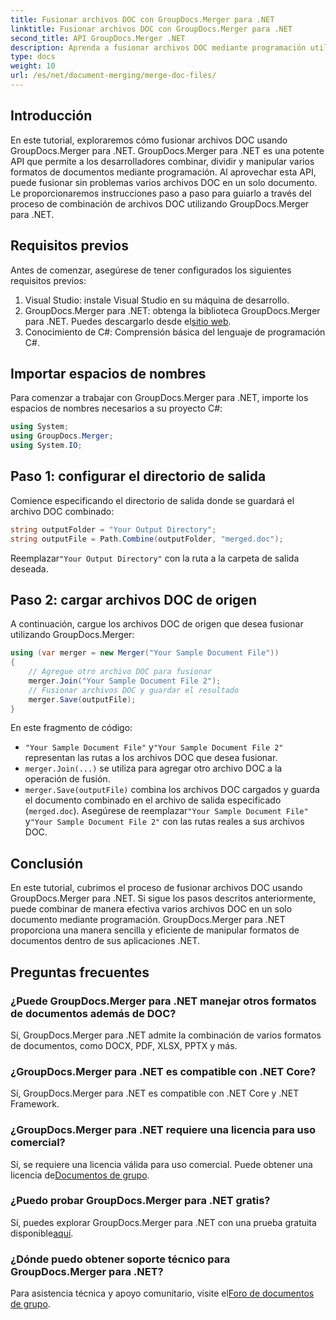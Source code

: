 ```yaml
---
title: Fusionar archivos DOC con GroupDocs.Merger para .NET
linktitle: Fusionar archivos DOC con GroupDocs.Merger para .NET
second_title: API GroupDocs.Merger .NET
description: Aprenda a fusionar archivos DOC mediante programación utilizando GroupDocs.Merger para .NET. Siga nuestra guía paso a paso para combinar sin problemas varios documentos en uno.
type: docs
weight: 10
url: /es/net/document-merging/merge-doc-files/
---
```

## Introducción
En este tutorial, exploraremos cómo fusionar archivos DOC usando GroupDocs.Merger para .NET. GroupDocs.Merger para .NET es una potente API que permite a los desarrolladores combinar, dividir y manipular varios formatos de documentos mediante programación. Al aprovechar esta API, puede fusionar sin problemas varios archivos DOC en un solo documento. Le proporcionaremos instrucciones paso a paso para guiarlo a través del proceso de combinación de archivos DOC utilizando GroupDocs.Merger para .NET.
## Requisitos previos
Antes de comenzar, asegúrese de tener configurados los siguientes requisitos previos:
1. Visual Studio: instale Visual Studio en su máquina de desarrollo.
2.  GroupDocs.Merger para .NET: obtenga la biblioteca GroupDocs.Merger para .NET. Puedes descargarlo desde el[sitio web](https://releases.groupdocs.com/merger/net/).
3. Conocimiento de C#: Comprensión básica del lenguaje de programación C#.
## Importar espacios de nombres
Para comenzar a trabajar con GroupDocs.Merger para .NET, importe los espacios de nombres necesarios a su proyecto C#:
```csharp
using System; 
using GroupDocs.Merger;
using System.IO;
```
## Paso 1: configurar el directorio de salida
Comience especificando el directorio de salida donde se guardará el archivo DOC combinado:
```csharp
string outputFolder = "Your Output Directory";
string outputFile = Path.Combine(outputFolder, "merged.doc");
```
 Reemplazar`"Your Output Directory"` con la ruta a la carpeta de salida deseada.
## Paso 2: cargar archivos DOC de origen
A continuación, cargue los archivos DOC de origen que desea fusionar utilizando GroupDocs.Merger:
```csharp
using (var merger = new Merger("Your Sample Document File"))
{
    // Agregue otro archivo DOC para fusionar
    merger.Join("Your Sample Document File 2");
    // Fusionar archivos DOC y guardar el resultado
    merger.Save(outputFile);
}
```
En este fragmento de código:
- `"Your Sample Document File"` y`"Your Sample Document File 2"` representan las rutas a los archivos DOC que desea fusionar.
- `merger.Join(...)` se utiliza para agregar otro archivo DOC a la operación de fusión.
- `merger.Save(outputFile)` combina los archivos DOC cargados y guarda el documento combinado en el archivo de salida especificado (`merged.doc`).
 Asegúrese de reemplazar`"Your Sample Document File"` y`"Your Sample Document File 2"` con las rutas reales a sus archivos DOC.
## Conclusión
En este tutorial, cubrimos el proceso de fusionar archivos DOC usando GroupDocs.Merger para .NET. Si sigue los pasos descritos anteriormente, puede combinar de manera efectiva varios archivos DOC en un solo documento mediante programación. GroupDocs.Merger para .NET proporciona una manera sencilla y eficiente de manipular formatos de documentos dentro de sus aplicaciones .NET.

## Preguntas frecuentes
### ¿Puede GroupDocs.Merger para .NET manejar otros formatos de documentos además de DOC?
Sí, GroupDocs.Merger para .NET admite la combinación de varios formatos de documentos, como DOCX, PDF, XLSX, PPTX y más.
### ¿GroupDocs.Merger para .NET es compatible con .NET Core?
Sí, GroupDocs.Merger para .NET es compatible con .NET Core y .NET Framework.
### ¿GroupDocs.Merger para .NET requiere una licencia para uso comercial?
 Sí, se requiere una licencia válida para uso comercial. Puede obtener una licencia de[Documentos de grupo](https://purchase.groupdocs.com/buy).
### ¿Puedo probar GroupDocs.Merger para .NET gratis?
 Sí, puedes explorar GroupDocs.Merger para .NET con una prueba gratuita disponible[aquí](https://releases.groupdocs.com/).
### ¿Dónde puedo obtener soporte técnico para GroupDocs.Merger para .NET?
 Para asistencia técnica y apoyo comunitario, visite el[Foro de documentos de grupo](https://forum.groupdocs.com/c/merger/32).